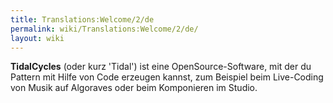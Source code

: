 ```yaml
---
title: Translations:Welcome/2/de
permalink: wiki/Translations:Welcome/2/de/
layout: wiki
---
```


**TidalCycles** (oder kurz 'Tidal') ist eine OpenSource-Software, mit
der du Pattern mit Hilfe von Code erzeugen kannst, zum Beispiel beim
Live-Coding von Musik auf Algoraves oder beim Komponieren im Studio.
